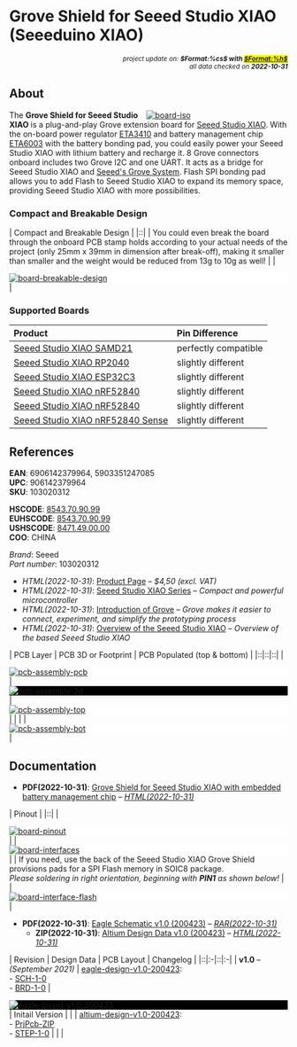 # Grove Shield for Seeed Studio XIAO (Seeeduino XIAO)

<div style="display:flex;justify-content:right;">
<small><em>project update on: <strong>$Format:%cs$ with <mark><a href="https://github.com/tiacsys/bridle-electronic/commits/$Format:%h$" title="$Format:%B$" target="_blank">$Format:%h$</a></mark></strong></em></small>
</div>
<div style="display:flex;justify-content:right;">
<small><em>all data checked on <strong>2022-10-31</strong></em></small>
</div>

## About

<span style="width:256px;float:right;">[![board-iso]][board-iso]</span>

[board-iso]: electronic/devices/seeed-studio-xiao-grove-shield/board-iso.png "Grove Shield for Seeed Studio XIAO"

The **Grove Shield for Seeed Studio XIAO** is a plug-and-play Grove extension
board for [Seeed Studio XIAO][Seeed Studio XIAO SAMD21]. With the on-board power
regulator [ETA3410] and battery management chip [ETA6003] with the battery
bonding pad, you could easily power your Seeed Studio XIAO with lithium battery
and recharge it. 8 Grove connectors onboard includes two Grove I2C and one UART.
It acts as a bridge for Seeed Studio XIAO and [Seeed's Grove System][Grove System].
Flash SPI bonding pad allows you to add Flash to Seeed Studio XIAO to expand its
memory space, providing Seeed Studio XIAO with more possibilities.

[Grove System]: https://wiki.seeedstudio.com/Grove_System "What is the Grove System?"
[ETA3410]: http://www.eta-semi.com/product/1065.html "2A, 3MHz High Efficiency Step-Down Converter"
[ETA6003]: http://www.eta-semi.com/product/908.html "2.5A, 3MHz Switching Charger with Dynamic Power Path Management"

### Compact and Breakable Design

| Compact and Breakable Design |
|::|
| You could even break the board through the onboard PCB stamp holds according to your actual needs of the project (only 25mm x 39mm in dimension after break-off), making it smaller than smaller and the weight would be reduced from 13g to 10g as well! |
| <div style="background-color:white;">[![board-breakable-design]][board-breakable-design]</div> |

[board-breakable-design]: electronic/devices/seeed-studio-xiao-grove-shield/board-breakable-design.png "Grove Shield for Seeed Studio XIAO Breakable Design"

### Supported Boards

| Product | Pin Difference |
|:-|:-|
| [Seeed Studio XIAO SAMD21] | perfectly compatible |
| [Seeed Studio XIAO RP2040] | slightly different |
| [Seeed Studio XIAO ESP32C3] | slightly different |
| [Seeed Studio XIAO nRF52840] | slightly different |
| [Seeed Studio XIAO nRF52840] | slightly different |
| [Seeed Studio XIAO nRF52840 Sense][Seeed Studio XIAO nRF52840] | slightly different |

[Seeed Studio XIAO SAMD21]: index.php?dir=electronic/boards/seeed-studio-xiao-samd21 "Seeed Studio XIAO SAMD21 – Seeeduino XIAO"
[Seeed Studio XIAO RP2040]: index.php?dir=electronic/boards/seeed-studio-xiao-rp2040 "Seeed Studio XIAO RP2040"
[Seeed Studio XIAO ESP32C3]: index.php?dir=electronic/boards/seeed-studio-xiao-esp32c3 "Seeed Studio XIAO ESP32C3"
[Seeed Studio XIAO nRF52840]: index.php?dir=electronic/boards/seeed-studio-xiao-nrf52840 "Seeed Studio XIAO nRF52840"

## References

**EAN**: 6906142379964, 5903351247085<br/>
**UPC**:  906142379964<br/>
**SKU**: 103020312

**HSCODE**:   [8543.70.90.99]<br/>
**EUHSCODE**: [8543.70.90.99]<br/>
**USHSCODE**: [8471.49.00.00]<br/>
**COO**: CHINA

[8543.70.90.99]: https://www.tariffnumber.com/2022/85437090 "HS Code 85437090 – Electrical, machines, apparatus – Other"
[8471.49.00.00]: https://www.tariffnumber.com/2022/84714900 "HS Code 84714900 - Data, processing, machines – Other, presented in the form of systems"

*Brand*: Seeed<br/>
*Part number*: 103020312

* *HTML(2022-10-31)*: [Product Page] – *$4,50 (excl. VAT)*
* *HTML(2022-10-31)*: [Seeed Studio XIAO Series]
  – *Compact and powerful microcontroller*
* *HTML(2022-10-31)*: [Introduction of Grove]
  – *Grove makes it easier to connect, experiment, and simplify the prototyping process*
* *HTML(2022-10-31)*: [Overview of the Seeed Studio XIAO]
  – *Overview of the based Seeed Studio XIAO*

[Product Page]: https://www.seeedstudio.com/Grove-Shield-for-Seeeduino-XIAO-p-4621.html "Grove Shield for Seeed Studio XIAO"
[Seeed Studio XIAO Series]: https://www.seeedstudio.com/xiao-series-page "XIAO: thumb-sized tiny, but powerful"
[Introduction of Grove]: https://www.seeedstudio.com/getting-started.html "Grove: rapid prototyping"
[Overview of the Seeed Studio XIAO]: https://sigmdel.ca/michel/ha/xiao/seeeduino_xiao_01_en.html "Based Seeed Studio XIAO Overview"

| PCB Layer | PCB 3D or Footprint | PCB Populated (top & bottom) |
|::|::|::|
| <div style="background-color:white;"><div style="width:65%;display:inline-block">[![pcb-assembly-pcb]][pcb-assembly-pcb]</div></div> | <div style="background-color:black;"><div style="width:65%;display:inline-block">[![pcb-assembly-3d]][pcb-assembly-3d]</div></div> | <div style="background-color:white;">[![pcb-assembly-top]][pcb-assembly-top]</div> |
|  |  | <div style="background-color:white;">[![pcb-assembly-bot]][pcb-assembly-bot]</div> |

[pcb-assembly-pcb]: electronic/devices/seeed-studio-xiao-grove-shield/pcb-assembly-pcb.png "Grove Shield for Seeed Studio XIAO PCB Layer"
[pcb-assembly-3d]: electronic/devices/seeed-studio-xiao-grove-shield/pcb-assembly-3d.png "Grove Shield for Seeed Studio XIAO PCB 3D"
[pcb-assembly-top]: electronic/devices/seeed-studio-xiao-grove-shield/pcb-assembly-top.png "Grove Shield for Seeed Studio XIAO PCB Assembly (top)"
[pcb-assembly-bot]: electronic/devices/seeed-studio-xiao-grove-shield/pcb-assembly-bot.png "Grove Shield for Seeed Studio XIAO Assembly (bottom)"

## Documentation

* **PDF(2022-10-31)**: [Grove Shield for Seeed Studio XIAO with embedded battery management chip]
  – *[HTML(2022-10-31)](https://wiki.seeedstudio.com/Grove-Shield-for-Seeeduino-XIAO-embedded-battery-management-chip)*

[Grove Shield for Seeed Studio XIAO with embedded battery management chip]: electronic/devices/seeed-studio-xiao-grove-shield/getting-started.pdf "2022-10-31: Last updated on: August 19, 2021"

| Pinout |
|::|
| <div style="background-color:white;"><div style="width:75%;display:inline-block">[![board-pinout]][board-pinout]</div></div> |
| <div style="background-color:white;"><div style="width:75%;display:inline-block">[![board-interfaces]][board-interfaces]</div></div> |
| If you need, use the back of the Seeed Studio XIAO Grove Shield provisions pads for a SPI Flash memory in SOIC8 package. <br/> *Please soldering in right orientation, beginning with **PIN1** as shown below!* |
| <div style="background-color:white;"><div style="width:75%;display:inline-block">[![board-interface-flash]][board-interface-flash]</div></div> |

[board-pinout]: electronic/devices/seeed-studio-xiao-grove-shield/board-pinout.png "Grove Shield for Seeed Studio XIAO Pinout"
[board-interfaces]: electronic/devices/seeed-studio-xiao-grove-shield/board-interfaces.png "Grove Shield for Seeed Studio XIAO Interfaces"
[board-interface-flash]: electronic/devices/seeed-studio-xiao-grove-shield/board-interface-flash.png "Grove Shield for Seeed Studio XIAO Flash memory (SOIC8)"

* **PDF(2022-10-31)**: [Eagle Schematic v1.0 (200423)]
  – *[RAR(2022-10-31)](https://files.seeedstudio.com/wiki/Grove-Shield-for-Seeeduino-XIAO/res/Grove_Shield_for_Seeeduino_XIAO_v1.0.zip)*
  * **ZIP(2022-10-31)**: [Altium Design Data v1.0 (200423)][altium-design-v1.0-200423]
    – *[HTML(2022-10-31)](https://wiki.seeedstudio.com/Grove-Shield-for-Seeeduino-XIAO-embedded-battery-management-chip/#schematic-online-viewer)*

[Eagle Schematic v1.0 (200423)]: electronic/devices/seeed-studio-xiao-grove-shield/eagle-design-v1.0-200423/xiao-grove-shield-schematic.pdf "2022-10-31: Last updated on: April 23, 2020"

| Revision | Design Data | PCB Layout | Changelog |
|::|:-|::|:-|
| **v1.0** – *(September 2021)* | [eagle-design-v1.0-200423]:<br/>- [SCH-1-0]<br/>- [BRD-1-0] | <div style="background-color:black;"><div style="width:100%;display:inline-block">[![eagle-board-v1.0-200423]][eagle-board-v1.0-200423]</div></div> | Initail Version |
| | [altium-design-v1.0-200423]:<br/>- [PrjPcb-ZIP]<br/>- [STEP-1-0] | | |

[eagle-design-v1.0-200423]: index.php?dir=electronic/devices/seeed-studio-xiao-grove-shield/eagle-design-v1.0-200423 "Eagle Design Data"
[SCH-1-0]: electronic/devices/seeed-studio-xiao-grove-shield/eagle-design-v1.0-200423/xiao-grove-shield.sch "Eagle v9.3.1 Schematic"
[BRD-1-0]: electronic/devices/seeed-studio-xiao-grove-shield/eagle-design-v1.0-200423/xiao-grove-shield.brd "Eagle v9.3.1 Board"
[eagle-board-v1.0-200423]: electronic/devices/seeed-studio-xiao-grove-shield/eagle-design-v1.0-200423/xiao-grove-shield-pcb.svg "2022-10-31: Last updated on: April 23, 2020"

[altium-design-v1.0-200423]: index.php?dir=electronic/devices/seeed-studio-xiao-grove-shield/altium-design-v1.0-200423 "Altium Design Data"
[PrjPcb-ZIP]: electronic/devices/seeed-studio-xiao-grove-shield/altium-design-v1.0-200423/xiao-grove-shield-altium-designer.zip "Altium Designer Project Archive"
[STEP-1-0]: electronic/devices/seeed-studio-xiao-grove-shield/altium-design-v1.0-200423/xiao-grove-shield-pcb.step "Open CASCADE STEP processor 6.8"
